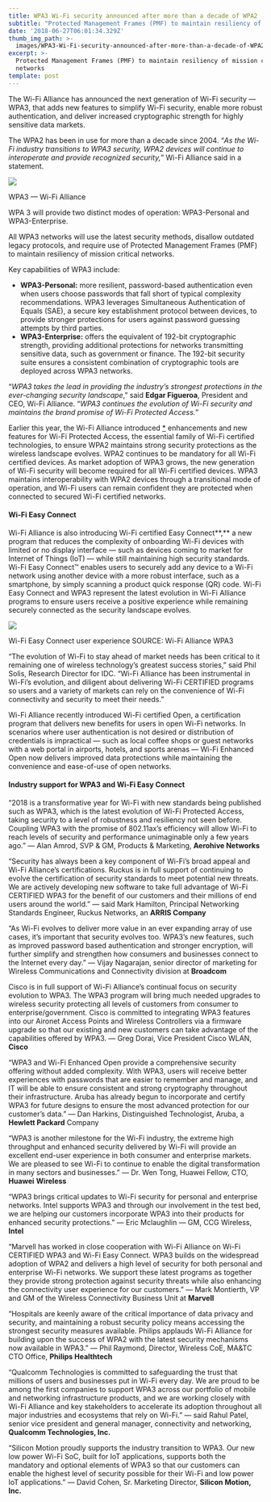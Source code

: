 ```yaml
---
title: WPA3 Wi-Fi security announced after more than a decade of WPA2
subtitle: "Protected Management Frames (PMF) to maintain resiliency of mission critical\_networks"
date: '2018-06-27T06:01:34.329Z'
thumb_img_path: >-
  images/WPA3-Wi-Fi-security-announced-after-more-than-a-decade-of-WPA2/1*a_4ABt2YnkI1mz2NjVc-XA.png
excerpt: >-
  Protected Management Frames (PMF) to maintain resiliency of mission critical
  networks
template: post
---
```

The Wi-Fi Alliance has announced the next generation of Wi-Fi security — WPA3, that adds new features to simplify Wi-Fi security, enable more robust authentication, and deliver increased cryptographic strength for highly sensitive data markets.

The WPA2 has been in use for more than a decade since 2004. “*As the Wi-Fi industry transitions to WPA3 security, WPA2 devices will continue to interoperate and provide recognized security,*” Wi-Fi Alliance said in a statement.

![](/images/WPA3-Wi-Fi-security-announced-after-more-than-a-decade-of-WPA2/1*a_4ABt2YnkI1mz2NjVc-XA.png)

<figcaption>WPA3 — Wi-Fi&nbsp;Alliance</figcaption>

WPA 3 will provide two distinct modes of operation: WPA3-Personal and WPA3-Enterprise.

All WPA3 networks will use the latest security methods, disallow outdated legacy protocols, and require use of Protected Management Frames (PMF) to maintain resiliency of mission critical networks.

Key capabilities of WPA3 include:

*   **WPA3-Personal:** more resilient, password-based authentication even when users choose passwords that fall short of typical complexity recommendations. WPA3 leverages Simultaneous Authentication of Equals (SAE), a secure key establishment protocol between devices, to provide stronger protections for users against password guessing attempts by third parties.
*   **WPA3-Enterprise:** offers the equivalent of 192-bit cryptographic strength, providing additional protections for networks transmitting sensitive data, such as government or finance. The 192-bit security suite ensures a consistent combination of cryptographic tools are deployed across WPA3 networks.

“*WPA3 takes the lead in providing the industry’s strongest protections in the ever-changing security landscape*,” said **Edgar Figueroa**, President and CEO, Wi-Fi Alliance. “*WPA3 continues the evolution of Wi-Fi security and maintains the brand promise of Wi-Fi Protected Access.*”

Earlier this year, the Wi-Fi Alliance introduced [\*](https://www.wi-fi.org/news-events/newsroom/wi-fi-alliance-introduces-security-enhancements) enhancements and new features for Wi-Fi Protected Access, the essential family of Wi-Fi certified technologies, to ensure WPA2 maintains strong security protections as the wireless landscape evolves. WPA2 continues to be mandatory for all Wi-Fi certified devices. As market adoption of WPA3 grows, the new generation of Wi-Fi security will become required for all Wi-Fi certified devices. WPA3 maintains interoperability with WPA2 devices through a transitional mode of operation, and Wi-Fi users can remain confident they are protected when connected to secured Wi-Fi certified networks.

#### Wi-Fi Easy Connect

Wi-Fi Alliance is also introducing Wi-Fi certified Easy Connect**,** a new program that reduces the complexity of onboarding Wi-Fi devices with limited or no display interface — such as devices coming to market for Internet of Things (IoT) — while still maintaining high security standards. Wi-Fi Easy Connect™ enables users to securely add any device to a Wi-Fi network using another device with a more robust interface, such as a smartphone, by simply scanning a product quick response (QR) code. Wi-Fi Easy Connect and WPA3 represent the latest evolution in Wi-Fi Alliance programs to ensure users receive a positive experience while remaining securely connected as the security landscape evolves.

![](/images/WPA3-Wi-Fi-security-announced-after-more-than-a-decade-of-WPA2/1*Q0AwXiAAsnqe1sMH4AalcQ.png)

<figcaption>Wi-Fi Easy Connect user experience SOURCE: Wi-Fi Alliance&nbsp;WPA3</figcaption>

“The evolution of Wi-Fi to stay ahead of market needs has been critical to it remaining one of wireless technology’s greatest success stories,” said Phil Solis, Research Director for IDC. “Wi-Fi Alliance has been instrumental in Wi-Fi’s evolution, and diligent about delivering Wi-Fi CERTIFIED programs so users and a variety of markets can rely on the convenience of Wi-Fi connectivity and security to meet their needs.”

Wi-Fi Alliance recently introduced Wi-Fi certified Open, a certification program that delivers new benefits for users in open Wi-Fi networks. In scenarios where user authentication is not desired or distribution of credentials is impractical — such as local coffee shops or guest networks with a web portal in airports, hotels, and sports arenas — Wi-Fi Enhanced Open now delivers improved data protections while maintaining the convenience and ease-of-use of open networks.

#### **Industry support for WPA3 and Wi-Fi Easy Connect**

“2018 is a transformative year for Wi-Fi with new standards being published such as WPA3, which is the latest evolution of Wi-Fi Protected Access, taking security to a level of robustness and resiliency not seen before. Coupling WPA3 with the promise of 802.11ax’s efficiency will allow Wi-Fi to reach levels of security and performance unimaginable only a few years ago.” — Alan Amrod, SVP & GM, Products & Marketing, **Aerohive Networks**

“Security has always been a key component of Wi-Fi’s broad appeal and Wi-Fi Alliance’s certifications. Ruckus is in full support of continuing to evolve the certification of security standards to meet potential new threats. We are actively developing new software to take full advantage of Wi-Fi CERTIFIED WPA3 for the benefit of our customers and their millions of end users around the world.” — said Mark Hamilton, Principal Networking Standards Engineer, Ruckus Networks, an **ARRIS Company**

“As Wi-Fi evolves to deliver more value in an ever expanding array of use cases, it’s important that security evolves too. WPA3’s new features, such as improved password based authentication and stronger encryption, will further simplify and strengthen how consumers and businesses connect to the Internet every day.” — Vijay Nagarajan, senior director of marketing for Wireless Communications and Connectivity division at **Broadcom**

Cisco is in full support of Wi-Fi Alliance’s continual focus on security evolution to WPA3. The WPA3 program will bring much needed upgrades to wireless security protecting all levels of customers from consumer to enterprise/government. Cisco is committed to integrating WPA3 features into our Aironet Access Points and Wireless Controllers via a firmware upgrade so that our existing and new customers can take advantage of the capabilities offered by WPA3. — Greg Dorai, Vice President Cisco WLAN, **Cisco**

“WPA3 and Wi-Fi Enhanced Open provide a comprehensive security offering without added complexity. With WPA3, users will receive better experiences with passwords that are easier to remember and manage, and IT will be able to ensure consistent and strong cryptography throughout their infrastructure. Aruba has already begun to incorporate and certify WPA3 for future designs to ensure the most advanced protection for our customer’s data.” — Dan Harkins, Distinguished Technologist, Aruba, a **Hewlett Packard** Company

“WPA3 is another milestone for the Wi-Fi industry, the extreme high throughput and enhanced security delivered by Wi-Fi will provide an excellent end-user experience in both consumer and enterprise markets. We are pleased to see Wi-Fi to continue to enable the digital transformation in many sectors and businesses.” — Dr. Wen Tong, Huawei Fellow, CTO, **Huawei** **Wireless**

“WPA3 brings critical updates to Wi-Fi security for personal and enterprise networks. Intel supports WPA3 and through our involvement in the test bed, we are helping our customers incorporate WPA3 into their products for enhanced security protections.” — Eric Mclaughlin — GM, CCG Wireless, **Intel**

“Marvell has worked in close cooperation with Wi-Fi Alliance on Wi-Fi CERTIFIED WPA3 and Wi-Fi Easy Connect. WPA3 builds on the widespread adoption of WPA2 and delivers a high level of security for both personal and enterprise Wi-Fi networks. We support these latest programs as together they provide strong protection against security threats while also enhancing the connectivity user experience for our customers.” — Mark Montierth, VP and GM of the Wireless Connectivity Business Unit at **Marvell**

“Hospitals are keenly aware of the critical importance of data privacy and security, and maintaining a robust security policy means accessing the strongest security measures available. Philips applauds Wi-Fi Alliance for building upon the success of WPA2 with the latest security mechanisms now available in WPA3.” — Phil Raymond, Director, Wireless CoE, MA&TC CTO Office, **Philips Healthtech**

“Qualcomm Technologies is committed to safeguarding the trust that millions of users and businesses put in Wi-Fi every day. We are proud to be among the first companies to support WPA3 across our portfolio of mobile and networking infrastructure products, and we are working closely with Wi-Fi Alliance and key stakeholders to accelerate its adoption throughout all major industries and ecosystems that rely on Wi-Fi.” — said Rahul Patel, senior vice president and general manager, connectivity and networking, **Qualcomm Technologies, Inc.**

“Silicon Motion proudly supports the industry transition to WPA3. Our new low power Wi-Fi SoC, built for IoT applications, supports both the mandatory and optional elements of WPA3 so that our customers can enable the highest level of security possible for their Wi-Fi and low power IoT applications.” — David Cohen, Sr. Marketing Director, **Silicon Motion, Inc.**
